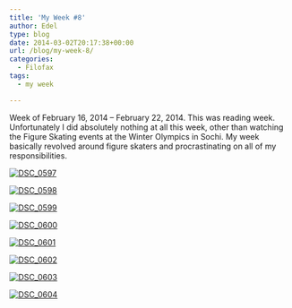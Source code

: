 ```yaml
---
title: 'My Week #8'
author: Edel
type: blog
date: 2014-03-02T20:17:38+00:00
url: /blog/my-week-8/
categories:
  - Filofax
tags:
  - my week

---
```

Week of February 16, 2014 &#8211; February 22, 2014. This was reading week. Unfortunately I did absolutely nothing at all this week, other than watching the Figure Skating events at the Winter Olympics in Sochi. My week basically revolved around figure skaters and procrastinating on all of my responsibilities.

[<img src="http://erzadel.net/blog/wp-content/uploads/2014/03/DSC_0597-1024x678.jpg" alt="DSC_0597" class="img-responsive" />][1]

[<img src="http://erzadel.net/blog/wp-content/uploads/2014/03/DSC_0598-1024x678.jpg" alt="DSC_0598" class="img-responsive" />][2]

[<img src="http://erzadel.net/blog/wp-content/uploads/2014/03/DSC_0599-1024x678.jpg" alt="DSC_0599" class="img-responsive" />][3]

[<img src="http://erzadel.net/blog/wp-content/uploads/2014/03/DSC_0600-1024x678.jpg" alt="DSC_0600" class="img-responsive" />][4]

[<img src="http://erzadel.net/blog/wp-content/uploads/2014/03/DSC_0601-1024x678.jpg" alt="DSC_0601" class="img-responsive" />][5]

[<img src="http://erzadel.net/blog/wp-content/uploads/2014/03/DSC_0602-1024x678.jpg" alt="DSC_0602" class="img-responsive" />][6]

[<img src="http://erzadel.net/blog/wp-content/uploads/2014/03/DSC_0603-1024x678.jpg" alt="DSC_0603" class="img-responsive" />][7]

[<img src="http://erzadel.net/blog/wp-content/uploads/2014/03/DSC_0604-1024x678.jpg" alt="DSC_0604" class="img-responsive" />][8]




 [1]: http://erzadel.net/blog/wp-content/uploads/2014/03/DSC_0597.jpg
 [2]: http://erzadel.net/blog/wp-content/uploads/2014/03/DSC_0598.jpg
 [3]: http://erzadel.net/blog/wp-content/uploads/2014/03/DSC_0599.jpg
 [4]: http://erzadel.net/blog/wp-content/uploads/2014/03/DSC_0600.jpg
 [5]: http://erzadel.net/blog/wp-content/uploads/2014/03/DSC_0601.jpg
 [6]: http://erzadel.net/blog/wp-content/uploads/2014/03/DSC_0602.jpg
 [7]: http://erzadel.net/blog/wp-content/uploads/2014/03/DSC_0603.jpg
 [8]: http://erzadel.net/blog/wp-content/uploads/2014/03/DSC_0604.jpg